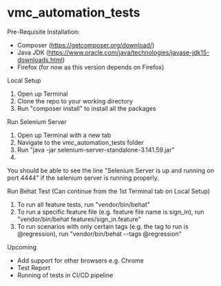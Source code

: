 # vmc_automation_tests

Pre-Requisite Installation: 
- Composer (https://getcomposer.org/download/)
- Java JDK (https://www.oracle.com/java/technologies/javase-jdk15-downloads.html)
- Firefox (for now as this version depends on Firefox)


Local Setup
1. Open up Terminal
2. Clone the repo to your working directory
3. Run "composer install" to install all the packages
 
 
Run Selenium Server
1. Open up Terminal with a new tab 
2. Navigate to the vmc_automation_tests folder
3. Run "java -jar selenium-server-standalone-3.141.59.jar"
4. 
You should be able to see the line "Selenium Server is up and running on port 4444" if the selenium server is running properly.


Run Behat Test (Can continue from the 1st Terminal tab on Local Setup)
1. To run all feature tests, run "vendor/bin/behat"
2. To run a specific feature file (e.g. feature file name is sign_in), run "vendor/bin/behat features/sign_in.feature"
3. To run scenarios with only certain tags (e.g. the tag to run is @regression), run "vendor/bin/behat --tags @regression"


Upcoming
- Add support for other browsers e.g. Chrome
- Test Report
- Running of tests in CI/CD pipeline
